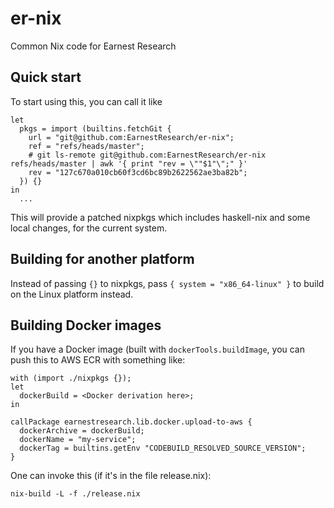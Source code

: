 # er-nix

Common Nix code for Earnest Research

## Quick start

To start using this, you can call it like

```
let
  pkgs = import (builtins.fetchGit {
    url = "git@github.com:EarnestResearch/er-nix";
    ref = "refs/heads/master";
    # git ls-remote git@github.com:EarnestResearch/er-nix refs/heads/master | awk '{ print "rev = \""$1"\";" }'
    rev = "127c670a010cb60f3cd6bc89b2622562ae3ba82b";
  }) {}
in
  ...
```

This will provide a patched nixpkgs which includes haskell-nix and some local changes, for the current system.

## Building for another platform

Instead of passing `{}` to nixpkgs, pass `{ system = "x86_64-linux" }` to build on the Linux platform instead.

## Building Docker images

If you have a Docker image (built with `dockerTools.buildImage`, you can push this to AWS ECR with something like:

```
with (import ./nixpkgs {});
let
  dockerBuild = <Docker derivation here>;
in

callPackage earnestresearch.lib.docker.upload-to-aws {
  dockerArchive = dockerBuild;
  dockerName = "my-service";
  dockerTag = builtins.getEnv "CODEBUILD_RESOLVED_SOURCE_VERSION";
}
```

One can invoke this (if it's in the file release.nix):

```
nix-build -L -f ./release.nix
```
